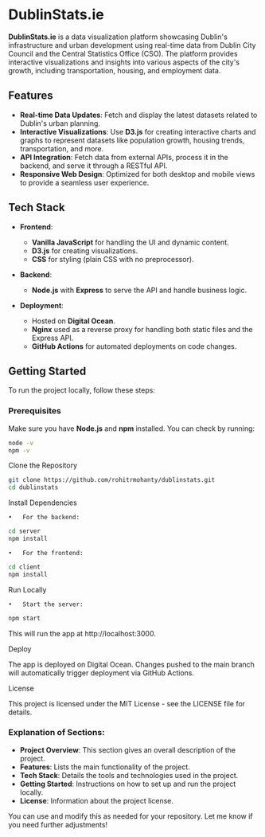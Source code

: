 # DublinStats.ie

**DublinStats.ie** is a data visualization platform showcasing Dublin's infrastructure and urban development using real-time data from Dublin City Council and the Central Statistics Office (CSO). The platform provides interactive visualizations and insights into various aspects of the city's growth, including transportation, housing, and employment data.

## Features

- **Real-time Data Updates**: Fetch and display the latest datasets related to Dublin's urban planning.
- **Interactive Visualizations**: Use **D3.js** for creating interactive charts and graphs to represent datasets like population growth, housing trends, transportation, and more.
- **API Integration**: Fetch data from external APIs, process it in the backend, and serve it through a RESTful API.
- **Responsive Web Design**: Optimized for both desktop and mobile views to provide a seamless user experience.

## Tech Stack

- **Frontend**:
  - **Vanilla JavaScript** for handling the UI and dynamic content.
  - **D3.js** for creating visualizations.
  - **CSS** for styling (plain CSS with no preprocessor).
  
- **Backend**:
  - **Node.js** with **Express** to serve the API and handle business logic.
  
- **Deployment**:
  - Hosted on **Digital Ocean**.
  - **Nginx** used as a reverse proxy for handling both static files and the Express API.
  - **GitHub Actions** for automated deployments on code changes.

## Getting Started

To run the project locally, follow these steps:

### Prerequisites

Make sure you have **Node.js** and **npm** installed. You can check by running:

```bash
node -v
npm -v
```

Clone the Repository

```bash
git clone https://github.com/rohitrmohanty/dublinstats.git
cd dublinstats
```

Install Dependencies

	•	For the backend:
 
```bash
cd server
npm install
```
	•	For the frontend:
 
```bash
cd client
npm install
```

Run Locally

	•	Start the server:
 
```bash
npm start
```

This will run the app at http://localhost:3000.

Deploy

The app is deployed on Digital Ocean. Changes pushed to the main branch will automatically trigger deployment via GitHub Actions.

License

This project is licensed under the MIT License - see the LICENSE file for details.

### Explanation of Sections:

- **Project Overview**: This section gives an overall description of the project.
- **Features**: Lists the main functionality of the project.
- **Tech Stack**: Details the tools and technologies used in the project.
- **Getting Started**: Instructions on how to set up and run the project locally.
- **License**: Information about the project license.

You can use and modify this as needed for your repository. Let me know if you need further adjustments!
